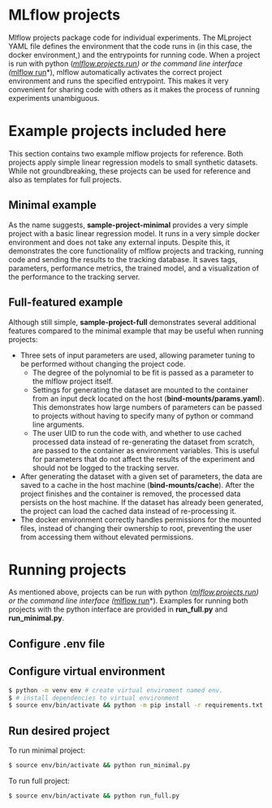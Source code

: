 # MLflow projects
Mlflow projects package code for individual experiments. The MLproject YAML file defines the environment that the code runs in (in this case, the docker environment,) and the entrypoints for running code. When a project is run with python (*[mlflow.projects.run](https://www.mlflow.org/docs/latest/python_api/mlflow.projects.html#mlflow.projects.run*)) or the command line interface (*[mlflow run](https://www.mlflow.org/docs/latest/cli.html#mlflow-run)*), mlflow automatically activates the correct project environment and runs the specified entrypoint.  This makes it very convenient for sharing code with others as it makes the process of running experiments unambiguous.

# Example projects included here
This section contains two example mlflow projects for reference. Both projects apply simple linear regression models to small synthetic datasets. While not groundbreaking, these projects can be used for reference and also as templates for full projects.

## Minimal example
As the name suggests, **sample-project-minimal** provides a very simple project with a basic linear regression model. It runs in a very simple docker environment and does not take any external inputs. Despite this, it demonstrates the core functionality of mlflow projects and tracking, running code and sending the results to the tracking database. It saves tags, parameters, performance metrics, the trained model, and a visualization of the performance to the tracking server.

## Full-featured example 
Although still simple, **sample-project-full** demonstrates several additional features compared to the minimal example that may be useful when running projects:

 - Three sets of input parameters are used, allowing parameter tuning to be performed without changing the project code.
   - The degree of the polynomial to be fit is passed as a parameter to the mlflow project itself.
   - Settings for generating the dataset are mounted to the container from an input deck located on the host (**bind-mounts/params.yaml**). This demonstrates how large numbers of parameters can be passed to projects without having to specify many of python or command line arguments. 
   - The user UID to run the code with, and whether to use cached processed data instead of re-generating the dataset from scratch, are passed to the container as environment variables. This is useful for parameters that do not affect the results of the experiment and should not be logged to the tracking server.
 - After generating the dataset with a given set of parameters, the data are saved to a cache in the host machine (**bind-mounts/cache**). After the project finishes and the container is removed, the processed data persists on the host machine. If the dataset has already been generated, the project can load the cached data instead of re-processing it.
 - The docker environment correctly handles permissions for the mounted files, instead of changing their ownership to root, preventing the user from accessing them without elevated permissions.

# Running projects

As mentioned above, projects can be run with python (*[mlflow.projects.run](https://www.mlflow.org/docs/latest/python_api/mlflow.projects.html#mlflow.projects.run*)) or the command line interface (*[mlflow run](https://www.mlflow.org/docs/latest/cli.html#mlflow-run)*). Examples for running both projects with the python interface are provided in **run_full.py** and **run_minimal.py**. 
## Configure .env file

## Configure virtual environment
```bash
$ python -m venv env # create virtual enviroment named env.
$ # install dependencies to virtual environment
$ source env/bin/activate && python -m pip install -r requirements.txt
```
## Run desired project
To run minimal project: 
```bash
$ source env/bin/activate && python run_minimal.py
```
To run full project:
```bash 
$ source env/bin/activate && python run_full.py
```

